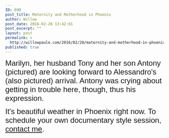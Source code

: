 ```yaml
---
ID: 690
post_title: Maternity and Motherhood in Phoenix
author: Willow
post_date: 2016-02-28 13:42:01
post_excerpt: ""
layout: post
permalink: >
  http://willowpaule.com/2016/02/28/maternity-and-motherhood-in-phoenix/
published: true
---
```

<p><span style="font-size:24px;"><span style="font-family: century gothic,applegothic,apple gothic,sans-serif;">Marilyn, her husband Tony and her son Antony (pictured) are looking forward to Alessandro&#39;s (also pictured) arrival. Antony was crying about getting in trouble here, though, thus his expression.</span></span></p>

<p><span style="font-size:24px;"><span style="font-family: century gothic,applegothic,apple gothic,sans-serif;">
<zentobox height="960" preview="/img/s5/v123/p1697137513-6.jpg" width="641"><!--
{
  "type": "zf.zentobox.PhotoVideo",
  "options": {
    "hoverAction": "0",
    "autoPlay": false,
    "hideWatermark": "false",
    "isSoundtrackLooped": false,
    "duration": "5",
    "transition": "2",
    "autoStart": false,
    "needLoopImages": false,
    "isRandom": false,
    "hasTopBar": true,
    "needLinkToGallery": true,
    "linkToGalleryText": "Visit Gallery",
    "showPhotoTitles": true,
    "showGalleryTitle": true,
    "showController": true,
    "allowFullScreen": true,
    "showThumbs": false,
    "controllerStyle": "31",
    "showOpeningSlide": true,
    "showClosingSlide": true,
    "slideBgColor": "#111111",
    "slideDisplayNameColor": "#f5f5f5",
    "slideGalleryTitleColor": "#dddddd",
    "bgColor": "#555555",
    "isBackgroundTransparent": false,
    "hideBorder": false,
    "borderColor": "#555555",
    "animationStyle": 2,
    "animationColor": "#cccccc",
    "anchorPoint": 4,
    "click": {
      "action": "0",
      "newWindow": true,
      "url": ""
    }
  },
  "layout": {
    "imageSize": "-1",
    "themeBorder": "false",
    "customWidth": "800",
    "hSpace": "0",
    "vSpace": "0",
    "fixedAlignment": "true",
    "customHeight": "630",
    "browserScaling": "true",
    "borderWidth": 0,
    "sizingMode": "0",
    "alignment": "1"
  },
  "content": {
    "photoSetId": "gal655892738",
    "ownerId": 841192347,
    "photoId": "1697137513",
    "isVideo": false
  }
}
--></zentobox>
</span></span></p>

<p><span style="font-size:24px;"><span style="font-family: century gothic,applegothic,apple gothic,sans-serif;">It&#39;s beautiful weather in Phoenix right now. To schedule your own documentary style session, <a href="http://www.willowpaule.com/contact" target="_blank">contact me</a>.</span></span></p>